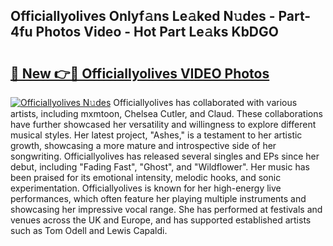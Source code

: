 ## Officiallyolives Onlyf𝚊ns Le𝚊ked N𝚞des - Part-4fu Photos Video - Hot Part Le𝚊ks KbDGO

# <h2><a href="http://ac4912.deff.icu/?id=Officiallyolives">🔗 New 👉🔴 Officiallyolives VIDEO Photos</a></h2>

[![Officiallyolives N𝚞des](https://i.imgur.com/rIISA9y.gif)](http://ac4912.deff.icu/?id=Officiallyolives)
Officiallyolives has collaborated with various artists, including mxmtoon, Chelsea Cutler, and Claud. These collaborations have further showcased her versatility and willingness to explore different musical styles. Her latest project, "Ashes," is a testament to her artistic growth, showcasing a more mature and introspective side of her songwriting. Officiallyolives has released several singles and EPs since her debut, including "Fading Fast", "Ghost", and "Wildflower". Her music has been praised for its emotional intensity, melodic hooks, and sonic experimentation. Officiallyolives is known for her high-energy live performances, which often feature her playing multiple instruments and showcasing her impressive vocal range. She has performed at festivals and venues across the UK and Europe, and has supported established artists such as Tom Odell and Lewis Capaldi.
